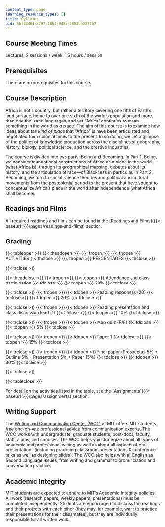 ```yaml
---
content_type: page
learning_resource_types: []
title: Syllabus
uid: 5bf0340d-8797-1854-948b-5853ba2232b7
---
```


Course Meeting Times
--------------------

Lectures: 2 sessions / week, 1.5 hours / session

Prerequisites
-------------

There are no prerequisites for this course.

Course Description
------------------

Africa is not a country, but rather a territory covering one fifth of Earth’s land surface, home to over one sixth of the world’s population and more than one thousand languages, and yet “Africa” continues to mean something in the world as _a_ place. The aim of this course is to examine how ideas about _the kind of place_ that “Africa” is have been articulated and negotiated from colonial times to the present. In so doing, we get a glimpse of the politics of knowledge production across the disciplines of geography, history, biology, political science, and the creative industries.

The course is divided into two parts: Being and Becoming. In Part 1, Being, we consider foundational constructions of Africa as a place in the world (what Africa is), through its geographical mapping, debates about its history, and the articulation of race—of Blackness in particular. In Part 2, Becoming, we turn to social science theories and political and cultural movements from the postcolonial period to the present that have sought to conceptualize Africa’s place in the world after independence (what Africa shall become).

Readings and Films
------------------

All required readings and films can be found in the [Readings and Films]({{< baseurl >}}/pages/readings-and-films) section.

Grading
-------

{{< tableopen >}}
{{< theadopen >}}
{{< tropen >}}
{{< thopen >}}
ACTIVITIES
{{< thclose >}}
{{< thopen >}}
PERCENTAGES
{{< thclose >}}

{{< trclose >}}

{{< theadclose >}}
{{< tropen >}}
{{< tdopen >}}
Attendance and class participation
{{< tdclose >}}
{{< tdopen >}}
20%
{{< tdclose >}}

{{< trclose >}}
{{< tropen >}}
{{< tdopen >}}
Reading responses (20)
{{< tdclose >}}
{{< tdopen >}}
20%
{{< tdclose >}}

{{< trclose >}}
{{< tropen >}}
{{< tdopen >}}
Reading presentation and class discussion lead (1)
{{< tdclose >}}
{{< tdopen >}}
10%
{{< tdclose >}}

{{< trclose >}}
{{< tropen >}}
{{< tdopen >}}
Map quiz (P/F)
{{< tdclose >}}
{{< tdopen >}}
5%
{{< tdclose >}}

{{< trclose >}}
{{< tropen >}}
{{< tdopen >}}
Paper 1
{{< tdclose >}}
{{< tdopen >}}
15%
{{< tdclose >}}

{{< trclose >}}
{{< tropen >}}
{{< tdopen >}}
Final paper (Prospectus 5% + Outline 5% + Presentation 5% + Paper 15%)
{{< tdclose >}}
{{< tdopen >}}
30%
{{< tdclose >}}

{{< trclose >}}

{{< tableclose >}}

For detail on the activities listed in the table, see the [Assignments]({{< baseurl >}}/pages/assignments) section.

Writing Support
---------------

The [Writing and Communication Center (WCC)](https://cmsw.mit.edu/writing-and-communication-center/) at MIT offers MIT students _free_ one-on-one professional advice from communication experts. The WCC works with undergraduate, graduate students, post-docs, faculty, staff, alums, and spouses. The WCC helps you strategize about all types of academic and professional writing as well as about all aspects of oral presentations (including practicing classroom presentations & conference talks as well as designing slides). The WCC also helps with all English as Second Language issues, from writing and grammar to pronunciation and conversation practice.

Academic Integrity
------------------

MIT students are expected to adhere to MIT’s [Academic Integrity](https://integrity.mit.edu/) policies. All work (research papers, weekly papers, presentations) must be completed independently. Students are encouraged to discuss the readings and their projects with each other (they may, for example, want to practice their presentations for their classmates), but they are individually responsible for all written work.